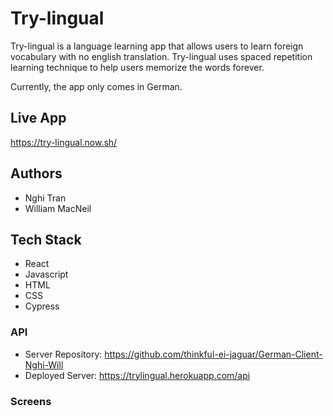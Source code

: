 # Try-lingual

Try-lingual is a language learning app that allows users to learn foreign vocabulary with no english translation. Try-lingual uses spaced repetition learning technique to help users memorize the words forever.

Currently, the app only comes in German.

## Live App

https://try-lingual.now.sh/

## Authors

- Nghi Tran
- William MacNeil

## Tech Stack

- React
- Javascript
- HTML
- CSS
- Cypress

### API

- Server Repository: https://github.com/thinkful-ei-jaguar/German-Client-Nghi-Will
- Deployed Server: https://trylingual.herokuapp.com/api

### Screens
